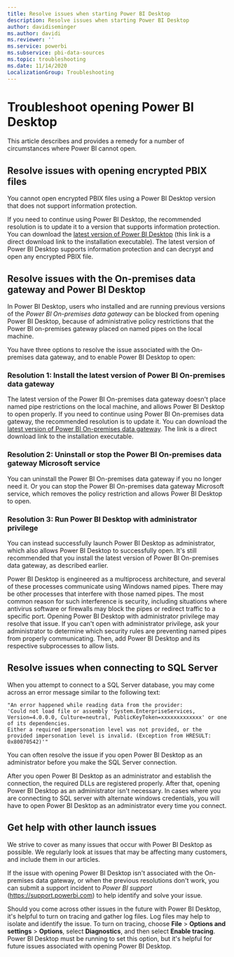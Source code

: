 ```yaml
---
title: Resolve issues when starting Power BI Desktop
description: Resolve issues when starting Power BI Desktop
author: davidiseminger
ms.author: davidi
ms.reviewer: ''
ms.service: powerbi
ms.subservice: pbi-data-sources
ms.topic: troubleshooting
ms.date: 11/14/2020
LocalizationGroup: Troubleshooting
---
```

# Troubleshoot opening Power BI Desktop

This article describes and provides a remedy for a number of circumstances where Power BI cannot open. 

## Resolve issues with opening encrypted PBIX files

You cannot open encrypted PBIX files using a Power BI Desktop version that does not support information protection.

If you need to continue using Power BI Desktop, the recommended resolution is to update it to a version that supports information protection. You can download the [latest version of Power BI Desktop](https://www.microsoft.com/download/confirmation.aspx?id=58494) (this link is a direct download link to the installation executable). The latest version of Power BI Desktop supports information protection and can decrypt and open any encrypted PBIX file.

###

## Resolve issues with the On-premises data gateway and Power BI Desktop

In Power BI Desktop, users who installed and are running previous versions of the *Power BI On-premises data gateway* can be blocked from opening Power BI Desktop, because of administrative policy restrictions that the Power BI on-premises gateway placed on named pipes on the local machine.

You have three options to resolve the issue associated with the On-premises data gateway, and to enable Power BI Desktop to open:

### Resolution 1: Install the latest version of Power BI On-premises data gateway

The latest version of the Power BI On-premises data gateway doesn't place named pipe restrictions on the local machine, and allows Power BI Desktop to open properly. If you need to continue using Power BI On-premises data gateway, the recommended resolution is to update it. You can download the [latest version of Power BI On-premises data gateway](https://go.microsoft.com/fwlink/?LinkId=698863). The link is a direct download link to the installation executable.

### Resolution 2: Uninstall or stop the Power BI On-premises data gateway Microsoft service

You can uninstall the Power BI On-premises data gateway if you no longer need it. Or you can stop the Power BI On-premises data gateway Microsoft service, which removes the policy restriction and allows Power BI Desktop to open.

### Resolution 3: Run Power BI Desktop with administrator privilege

You can instead successfully launch Power BI Desktop as administrator, which also allows Power BI Desktop to successfully open. It's still recommended that you install the latest version of Power BI On-premises data gateway, as described earlier.

Power BI Desktop is engineered as a multiprocess architecture, and several of these processes communicate using Windows named pipes. There may be other processes that interfere with those named pipes. The most common reason for such interference is security, including situations where antivirus software or firewalls may block the pipes or redirect traffic to a specific port. Opening Power BI Desktop with administrator privilege may resolve that issue. If you can't open with administrator privilege, ask your administrator to determine which security rules are preventing named pipes from properly communicating. Then, add Power BI Desktop and its respective subprocesses to allow lists.

## Resolve issues when connecting to SQL Server

When you attempt to connect to a SQL Server database, you may come across an error message similar to the following text:

`"An error happened while reading data from the provider:`\
`'Could not load file or assembly 'System.EnterpriseServices, Version=4.0.0.0, Culture=neutral, PublicKeyToken=xxxxxxxxxxxxx' or one of its dependencies.`\
`Either a required impersonation level was not provided, or the provided impersonation level is invalid. (Exception from HRESULT: 0x80070542)'"`

You can often resolve the issue if you open Power BI Desktop as an administrator before you make the SQL Server connection.

After you open Power BI Desktop as an administrator and establish the connection, the required DLLs are registered properly. After that, opening Power BI Desktop as an administrator isn't necessary. In cases where you are connecting to SQL server with alternate windows credentials, you will have to open Power BI Desktop as an administrator every time you connect.

## Get help with other launch issues

We strive to cover as many issues that occur with Power BI Desktop as possible. We regularly look at issues that may be affecting many customers, and include them in our articles.

If the issue with opening Power BI Desktop isn't associated with the On-premises data gateway, or when the previous resolutions don't work, you can submit a support incident to *Power BI support* (<https://support.powerbi.com>) to help identify and solve your issue.

Should you come across other issues in the future with Power BI Desktop, it's helpful to turn on tracing and gather log files. Log files may help to isolate and identify the issue. To turn on tracing, choose **File** > **Options and settings** > **Options**, select **Diagnostics**, and then select **Enable tracing**. Power BI Desktop must be running to set this option, but it's helpful for future issues associated with opening Power BI Desktop.
